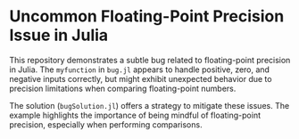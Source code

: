 # Uncommon Floating-Point Precision Issue in Julia

This repository demonstrates a subtle bug related to floating-point precision in Julia.  The `myfunction` in `bug.jl` appears to handle positive, zero, and negative inputs correctly, but might exhibit unexpected behavior due to precision limitations when comparing floating-point numbers.

The solution (`bugSolution.jl`) offers a strategy to mitigate these issues.  The example highlights the importance of being mindful of floating-point precision, especially when performing comparisons.